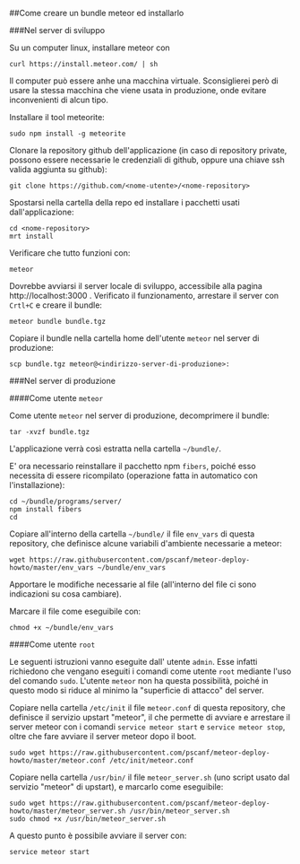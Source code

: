 ##Come creare un bundle meteor ed installarlo

###Nel server di sviluppo

Su un computer linux, installare meteor con

	curl https://install.meteor.com/ | sh

Il computer può essere anhe una macchina virtuale. Sconsiglierei
però di usare la stessa macchina che viene usata in produzione, onde
evitare inconvenienti di alcun tipo.

Installare il tool meteorite:

	sudo npm install -g meteorite

Clonare la repository github dell'applicazione (in caso di
repository private, possono essere necessarie le credenziali
di github, oppure una chiave ssh valida aggiunta su github):

	git clone https://github.com/<nome-utente>/<nome-repository>

Spostarsi nella cartella della repo ed installare i
pacchetti usati dall'applicazione:

	cd <nome-repository>
	mrt install

Verificare che tutto funzioni con:

	meteor

Dovrebbe avviarsi il server locale di sviluppo, accessibile
alla pagina http://localhost:3000 . Verificato il
funzionamento, arrestare il server con `Crtl+C` e creare il
bundle:

	meteor bundle bundle.tgz

Copiare il bundle nella cartella home dell'utente `meteor`
nel server di produzione:

	scp bundle.tgz meteor@<indirizzo-server-di-produzione>:

###Nel server di produzione

####Come utente `meteor`

Come utente `meteor` nel server di produzione, decomprimere
il bundle:

	tar -xvzf bundle.tgz

L'applicazione verrà così estratta nella cartella
`~/bundle/`.

E' ora necessario reinstallare il pacchetto npm `fibers`,
poiché esso necessita di essere ricompilato (operazione
fatta in automatico con l'installazione):

	cd ~/bundle/programs/server/
	npm install fibers
	cd

Copiare all'interno della cartella `~/bundle/` il file
`env_vars` di questa repository, che definisce alcune
variabili d'ambiente necessarie a meteor:

	wget https://raw.githubusercontent.com/pscanf/meteor-deploy-howto/master/env_vars ~/bundle/env_vars

Apportare le modifiche necessarie al file (all'interno del
file ci sono indicazioni su cosa cambiare).

Marcare il file come eseguibile con:

	chmod +x ~/bundle/env_vars

####Come utente `root`

Le seguenti istruzioni vanno eseguite dall' utente `admin`.
Esse infatti richiedono che vengano eseguiti i comandi come
utente `root` mediante l'uso del comando `sudo`. L'utente
`meteor` non ha questa possibilità, poiché in questo modo
si riduce al minimo la "superficie di attacco" del server.

Copiare nella cartella `/etc/init` il file `meteor.conf` di
questa repository, che definisce il servizio upstart
"meteor", il che permette di avviare e arrestare il server
meteor con i comandi `service meteor start` e `service
meteor stop`, oltre che fare avviare il server meteor dopo
il boot.

	sudo wget https://raw.githubusercontent.com/pscanf/meteor-deploy-howto/master/meteor.conf /etc/init/meteor.conf

Copiare nella cartella `/usr/bin/` il file
`meteor_server.sh` (uno script usato dal servizio "meteor"
di upstart), e marcarlo come eseguibile:

	sudo wget https://raw.githubusercontent.com/pscanf/meteor-deploy-howto/master/meteor_server.sh /usr/bin/meteor_server.sh
	sudo chmod +x /usr/bin/meteor_server.sh

A questo punto è possibile avviare il server con:

	service meteor start
